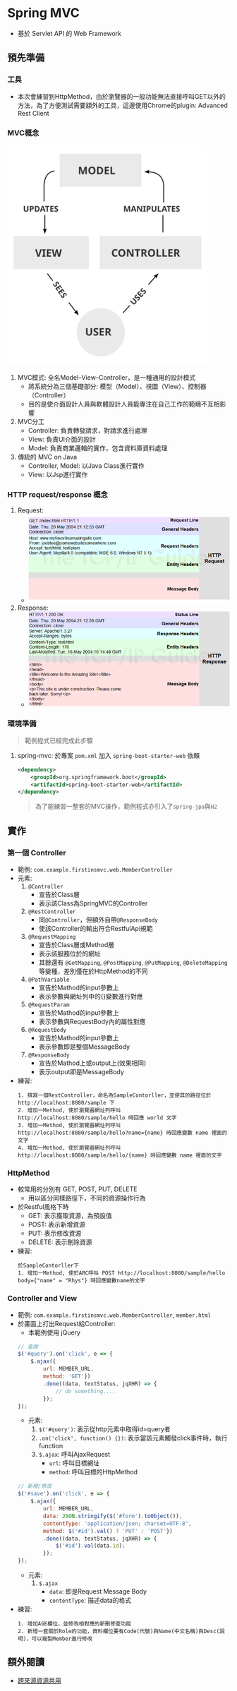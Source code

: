 # Spring MVC
- 基於 Servlet API 的 Web Framework

## 預先準備
### 工具
- 本次會練習到HttpMethod，由於瀏覽器的一般功能無法直接呼叫GET以外的方法，為了方便測試需要額外的工具，這邊使用Chrome的plugin: Advanced Rest Client

### MVC概念

<img src="./src/main/resources/templates/MVC-Process.svg" height="500">

1. MVC模式: 全名Model–View–Controller，是一種通用的設計模式
    - 將系統分為三個基礎部分: 模型（Model）、視圖（View）、控制器（Controller）
    - 目的是使介面設計人員與軟體設計人員能專注在自己工作的範疇不互相影響
2. MVC分工
    - Controller: 負責轉發請求，對請求進行處理
    - View: 負責UI介面的設計
    - Model: 負責商業邏輯的實作，包含資料庫資料處理
3. 傳統的 MVC on Java
    - Controller, Model: 以Java Class進行實作
    - View: 以Jsp進行實作

### HTTP request/response 概念
1. Request:
    - <img src="./src/main/resources/templates/httprequest.png">
2. Response:
    - <img src="./src/main/resources/templates/httpresponse.png">

### 環境準備
> 範例程式已經完成此步驟
1. spring-mvc: 於專案 `pom.xml` 加入 `spring-boot-starter-web` 依賴
    ```xml
    <dependency>
        <groupId>org.springframework.boot</groupId>
        <artifactId>spring-boot-starter-web</artifactId>
    </dependency>
    ```
    > 為了能練習一整套的MVC操作，範例程式亦引入了`spring-jpa`與`H2`

## 實作
### 第一個 Controller
- 範例: `com.example.firstinsmvc.web.MemberController`
- 元素:
    1. `@Controller`
        - 宣告於Class層
        - 表示該Class為SpringMVC的Controller
    2. `@RestController`
        - 同`@Controller`，但額外自帶`@ResponseBody`
        - 使該Controller的輸出符合RestfulApi規範
    3. `@RequestMapping`
        - 宣告於Class層或Method層
        - 表示該服務位於的網址
        - 其餘還有 `@GetMapping`, `@PostMapping`, `@PutMapping`, `@DeleteMapping` 等變種，差別僅在於HttpMethod的不同
    4. `@PathVariable`
        - 宣告於Mathod的input參數上
        - 表示參數與網址列中的{}變數進行對應
    5. `@RequestParam`
        - 宣告於Mathod的input參數上
        - 表示參數與RequestBody內的屬性對應
    6. `@RequestBody`
        - 宣告於Mathod的input參數上
        - 表示參數即是整個MessageBody
    7. `@ResponseBody`
        - 宣告於Mathod上或output上(效果相同)
        - 表示output即是MessageBody
- 練習:
    ```
    1. 撰寫一個RestController，命名為SampleContorller，並使其的路徑位於 http://localhost:8080/sample 下
    2. 增加一Method, 使於瀏覽器網址列呼叫 http://localhost:8080/sample/hello 時回應 world 文字
    3. 增加一Method, 使於瀏覽器網址列呼叫 http://localhost:8080/sample/hello?name={name} 時回應變數 name 裡面的文字
    4. 增加一Method, 使於瀏覽器網址列呼叫 http://localhost:8080/sample/hello/{name} 時回應變數 name 裡面的文字
    ```

### HttpMethod
- 較常用的分別有 GET, POST, PUT, DELETE
    - 用以區分同樣路徑下，不同的資源操作行為
- 於Restful風格下時
    - GET: 表示獲取資源，為預設值
    - POST: 表示新增資源
    - PUT: 表示修改資源
    - DELETE: 表示刪除資源
- 練習:
    ```
    於SampleContorller下
    1. 增加一Method, 使於ARC呼叫 POST http://localhost:8080/sample/hello body={"name" = "Rhys"} 時回應變數name的文字
    ```

### Controller and View
- 範例: `com.example.firstinsmvc.web.MemberController`, `member.html`
- 於畫面上打出Request給Controller:
    - 本範例使用 jQuery
    ```javascript
    // 查詢
    $('#query').on('click', e => {
        $.ajax({
            url: MEMBER_URL,
            method: 'GET'})
            .done((data, textStatus, jqXHR) => {
                // do something....
            });
    });
    ```
    - 元素:
        1. `$('#query')`: 表示從http元素中取得id=query者
        2. `.on('click', function() {})`: 表示當該元素觸發click事件時，執行function
        3. `$.ajax`: 呼叫AjaxRequest
            - `url`: 呼叫目標網址
            - `method`: 呼叫目標的HttpMethod
    ```javascript
    // 新增/修改
    $('#save').on('click', e => {
        $.ajax({
            url: MEMBER_URL,
            data: JSON.stringify($('#form').toObject()),
            contentType: 'application/json; charset=UTF-8',
            method: $('#id').val() ? 'PUT' : 'POST'})
            .done((data, textStatus, jqXHR) => {
                $('#id').val(data.id);
            });
    });
    ```
    - 元素:
        1. `$.ajax`
            - `data`: 即是Request Message Body
            - `contentType`: 描述data的格式
- 練習:
    ```
    1. 增加AGE欄位，並修改相對應的新刪修查功能
    2. 新增一套關於Role的功能，資料欄位要有Code(代號)與Name(中文名稱)與Desc(說明)，可以複製Member進行修改
    ```

## 額外閱讀
- [跨來源資源共用](https://developer.mozilla.org/zh-TW/docs/Web/HTTP/CORS)
